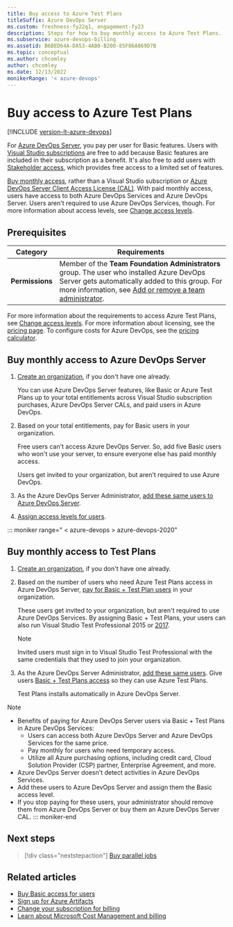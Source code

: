 ```yaml
---
title: Buy access to Azure Test Plans
titleSuffix: Azure DevOps Server
ms.custom: freshness-fy22q1, engagement-fy23
description: Steps for how to buy monthly access to Azure Test Plans.
ms.subservice: azure-devops-billing
ms.assetid: B6BED64A-DA53-4AB0-B200-85F86A869D7B
ms.topic: conceptual
ms.author: chcomley
author: chcomley
ms.date: 12/13/2022
monikerRange: '< azure-devops'
---
```

# Buy access to Azure Test Plans

[!INCLUDE [version-lt-azure-devops](../../includes/version-lt-azure-devops.md)]

 For [Azure DevOps Server](https://visualstudio.microsoft.com/tfs/), you pay per user for Basic features. Users with [Visual Studio subscriptions](https://visualstudio.microsoft.com/vs/pricing/) are free to add because Basic features are included in their subscription as a benefit. It's also free to add users with [Stakeholder access](../../organizations/security/get-started-stakeholder.md), which provides free access to a limited set of features.

[Buy monthly access](buy-basic-access-add-users.md), rather than a Visual Studio subscription or [Azure DevOps Server Client Access License (CAL)](../../user-guide/about-azure-devops-services-tfs.md). With paid monthly access, users have access to both Azure DevOps Services and Azure DevOps Server. Users aren't required to use Azure DevOps Services, though. For more information about access levels, see [Change access levels](../security/change-access-levels.md).

## Prerequisites

| Category | Requirements |
|--------------|-------------|
|**Permissions**| Member of the **Team Foundation Administrators** group. The user who installed Azure DevOps Server gets automatically added to this group. For more information, see [Add or remove a team administrator](../settings/add-team-administrator.md).|

For more information about the requirements to access Azure Test Plans, see [Change access levels](../../organizations/security/change-access-levels.md). For more information about licensing, see the [pricing page](https://visualstudio.microsoft.com/team-services/tfs-pricing). To configure costs for Azure DevOps, see the [pricing calculator](https://azure.microsoft.com/pricing/calculator/?service=azure-devops).

## Buy monthly access to Azure DevOps Server

1. [Create an organization](../accounts/create-organization.md), if you don't have one already.

   You can use Azure DevOps Server features, like Basic or Azure Test Plans up to your total entitlements across Visual Studio subscription purchases, Azure DevOps Server CALs, and paid users in Azure DevOps.

2. Based on your total entitlements, pay for Basic users in your organization.  

   Free users can't access Azure DevOps Server. So, add five Basic users who won't use your server, to ensure everyone else has paid monthly access.

   Users get invited to your organization, but aren't required to use Azure DevOps. 

3. As the Azure DevOps Server Administrator, [add these same users to Azure DevOps Server](../../organizations/security/add-users-team-project.md#add-users-team-project). 
4. [Assign access levels for users](../../organizations/security/change-access-levels.md).

::: moniker range=" < azure-devops > azure-devops-2020"

## Buy monthly access to Test Plans

1. [Create an organization](../accounts/create-organization.md), if you don't have one already.

2. Based on the number of users who need Azure Test Plans access in Azure DevOps Server, [pay for Basic + Test Plan users](buy-basic-access-add-users.md#assign-basic-or-basic--test-plans) in your organization.  

    These users get invited to your organization, but aren't required to use Azure DevOps Services. By assigning Basic + Test Plans, your users can also run Visual Studio Test Professional 2015 or [2017](https://visualstudio.microsoft.com/thank-you-downloading-visual-studio/?sku=TestProfessional&rel=15). 

    > [!NOTE]
    > Invited users must sign in to Visual Studio Test Professional with the same credentials that they used to join your organization. 

3. As the Azure DevOps Server Administrator, [add these same users](../../organizations/security/add-users-team-project.md#add-users-team-project). Give users [Basic + Test Plans access](../security/change-access-levels.md) so they can use Azure Test Plans. 

   Test Plans installs automatically in Azure DevOps Server. 

> [!NOTE]
> - Benefits of paying for Azure DevOps Server users via Basic + Test Plans in Azure DevOps Services:
>    - Users can access both Azure DevOps Server and Azure DevOps Services for the same price.
>    - Pay monthly for users who need temporary access.
>    - Utilize all Azure purchasing options, including credit card, Cloud Solution Provider (CSP) partner, Enterprise Agreement, and more.
> - Azure DevOps Server doesn't detect activities in Azure DevOps Services.
> - Add these users to Azure DevOps Server and assign them the Basic access level.
> - If you stop paying for these users, your administrator should remove them from Azure DevOps Server or buy them an Azure DevOps Server CAL.
::: moniker-end

## Next steps

> [!div class="nextstepaction"]
> [Buy parallel jobs](../../pipelines/licensing/concurrent-jobs.md#how-much-do-parallel-jobs-cost)

## Related articles

- [Buy Basic access for users](buy-basic-access-add-users.md)
- [Sign up for Azure Artifacts](../../artifacts/start-using-azure-artifacts.md)
- [Change your subscription for billing](change-azure-subscription.md)
- [Learn about Microsoft Cost Management and billing](/azure/cost-management-billing/cost-management-billing-overview)
